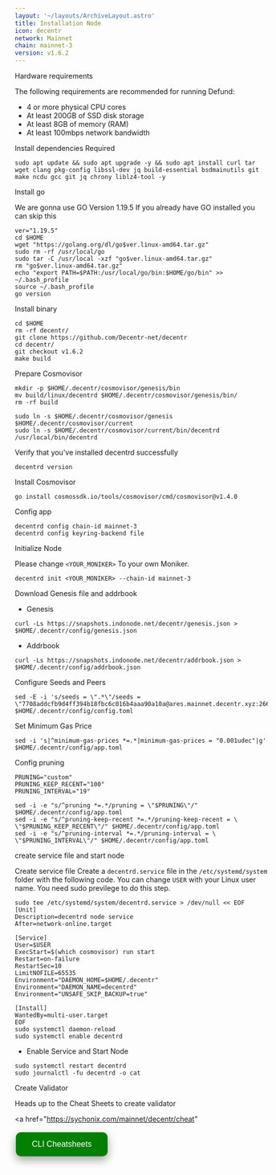 ```yaml
---
layout: '~/layouts/ArchiveLayout.astro'
title: Installation Node
icon: decentr
network: Mainnet
chain: mainnet-3
version: v1.6.2
---
```


 Hardware requirements

The following requirements are recommended for running Defund:

- 4 or more physical CPU cores
- At least 200GB of SSD disk storage
- At least 8GB of memory (RAM)
- At least 100mbps network bandwidth


 Install dependencies Required

```
sudo apt update && sudo apt upgrade -y && sudo apt install curl tar wget clang pkg-config libssl-dev jq build-essential bsdmainutils git make ncdu gcc git jq chrony liblz4-tool -y
```

 Install go

We are gonna use GO Version 1.19.5
If you already have GO installed you can skip this 

```
ver="1.19.5"
cd $HOME
wget "https://golang.org/dl/go$ver.linux-amd64.tar.gz"
sudo rm -rf /usr/local/go
sudo tar -C /usr/local -xzf "go$ver.linux-amd64.tar.gz"
rm "go$ver.linux-amd64.tar.gz"
echo "export PATH=$PATH:/usr/local/go/bin:$HOME/go/bin" >> ~/.bash_profile
source ~/.bash_profile
go version
```

 Install binary

```
cd $HOME
rm -rf decentr/
git clone https://github.com/Decentr-net/decentr
cd decentr/
git checkout v1.6.2
make build
```

 Prepare Cosmovisor
```
mkdir -p $HOME/.decentr/cosmovisor/genesis/bin
mv build/linux/decentrd $HOME/.decentr/cosmovisor/genesis/bin/
rm -rf build
```
```
sudo ln -s $HOME/.decentr/cosmovisor/genesis $HOME/.decentr/cosmovisor/current
sudo ln -s $HOME/.decentr/cosmovisor/current/bin/decentrd /usr/local/bin/decentrd
```

Verify that you've installed decentrd successfully

```
decentrd version
```

 Install Cosmovisor

```
go install cosmossdk.io/tools/cosmovisor/cmd/cosmovisor@v1.4.0
```

 Config app

```
decentrd config chain-id mainnet-3
decentrd config keyring-backend file
```

 Initialize Node

Please change `<YOUR_MONIKER>` To your own Moniker.

```
decentrd init <YOUR_MONIKER> --chain-id mainnet-3
```

 Download Genesis file and addrbook

- Genesis

```
curl -Ls https://snapshots.indonode.net/decentr/genesis.json > $HOME/.decentr/config/genesis.json
```

- Addrbook

```
curl -Ls https://snapshots.indonode.net/decentr/addrbook.json > $HOME/.decentr/config/addrbook.json
```

 Configure Seeds and Peers

```
sed -E -i 's/seeds = \".*\"/seeds = \"7708addcfb9d4ff394b18fbc6c016b4aaa90a10a@ares.mainnet.decentr.xyz:26656,8a3485f940c3b2b9f0dd979a16ea28de154f14dd@calliope.mainnet.decentr.xyz:26656,87490fd832f3226ac5d090f6a438d402670881d0@euterpe.mainnet.decentr.xyz:26656,3261bff0b7c16dcf6b5b8e62dd54faafbfd75415@hera.mainnet.decentr.xyz:26656,5f3cfa2e3d5ed2c2ef699c8593a3d93c902406a9@hermes.mainnet.decentr.xyz:26656,a529801b5390f56d5c280eaff4ae95b7163e385f@melpomene.mainnet.decentr.xyz:26656,385129dbe71bceff982204afa11ed7fa0ee39430@poseidon.mainnet.decentr.xyz:26656,35a934228c32ad8329ac917613a25474cc79bc08@terpsichore.mainnet.decentr.xyz:26656,0fd62bcd1de6f2e3cfc15852cdde9f3f8a7987e4@thalia.mainnet.decentr.xyz:26656,bd99693d0dbc855b0367f781fb48bf1ca6a6a58b@zeus.mainnet.decentr.xyz:26656\"/' $HOME/.decentr/config/config.toml
```

 Set Minimum Gas Price
```
sed -i 's|^minimum-gas-prices *=.*|minimum-gas-prices = "0.001udec"|g' $HOME/.decentr/config/app.toml
```

 Config pruning

```
PRUNING="custom"
PRUNING_KEEP_RECENT="100"
PRUNING_INTERVAL="19"

sed -i -e "s/^pruning *=.*/pruning = \"$PRUNING\"/" $HOME/.decentr/config/app.toml
sed -i -e "s/^pruning-keep-recent *=.*/pruning-keep-recent = \
\"$PRUNING_KEEP_RECENT\"/" $HOME/.decentr/config/app.toml
sed -i -e "s/^pruning-interval *=.*/pruning-interval = \
\"$PRUNING_INTERVAL\"/" $HOME/.decentr/config/app.toml
```


 create service file and start node

Create service file
Create a `decentrd.service` file in the `/etc/systemd/system` folder with the following code. 
You can change `USER` with your Linux user name. You need sudo previlege to do this step.

```
sudo tee /etc/systemd/system/decentrd.service > /dev/null << EOF
[Unit]
Description=decentrd node service
After=network-online.target

[Service]
User=$USER
ExecStart=$(which cosmovisor) run start
Restart=on-failure
RestartSec=10
LimitNOFILE=65535
Environment="DAEMON_HOME=$HOME/.decentr"
Environment="DAEMON_NAME=decentrd"
Environment="UNSAFE_SKIP_BACKUP=true"

[Install]
WantedBy=multi-user.target
EOF
sudo systemctl daemon-reload
sudo systemctl enable decentrd
```

- Enable Service and Start Node

```
sudo systemctl restart decentrd
sudo journalctl -fu decentrd -o cat
```

 Create Validator

Heads up to the Cheat Sheets to create validator

<a href="https://sychonix.com/mainnet/decentr/cheat" 
>
  <button style="background-color: green; border: none; color: white; padding: 15px 32px; text-align: center; text-decoration: none; display: inline-block; font-size: 16px; margin: 4px 2px; cursor: pointer; border-radius: 10px; box-shadow: 0 8px 16px 0 rgba(0,0,0,0.2), 0 6px 20px 0 rgba(0,0,0,0.19);" onmouseover="this.style.boxShadow='0 0 0 4px rgba(0,255,0,0.5)'" onmouseout="this.style.boxShadow='0 8px 16px 0 rgba(0,0,0,0.2), 0 6px 20px 0 rgba(0,0,0,0.19)'">CLI Cheatsheets</button>
</a>
